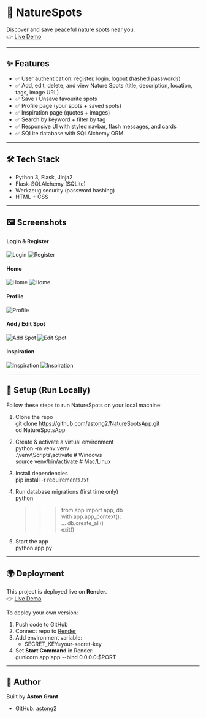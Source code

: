 # 🌱 NatureSpots  

Discover and save peaceful nature spots near you.  
👉 [Live Demo](https://naturespots.onrender.com)  

---

## ✨ Features
- ✅ User authentication: register, login, logout (hashed passwords)  
- ✅ Add, edit, delete, and view Nature Spots (title, description, location, tags, image URL)  
- ✅ Save / Unsave favourite spots  
- ✅ Profile page (your spots + saved spots)  
- ✅ Inspiration page (quotes + images)  
- ✅ Search by keyword + filter by tag  
- ✅ Responsive UI with styled navbar, flash messages, and cards  
- ✅ SQLite database with SQLAlchemy ORM  

---

## 🛠 Tech Stack
- Python 3, Flask, Jinja2  
- Flask-SQLAlchemy (SQLite)  
- Werkzeug security (password hashing)  
- HTML + CSS  

---

## 🖼️ Screenshots  

#### Login & Register  
![Login](screenshots/Login.png) ![Register](screenshots/register.png)  

#### Home  
![Home](screenshots/home(1).png) ![Home](screenshots/home(2).png)  

#### Profile  
![Profile](screenshots/profile.png)  

#### Add / Edit Spot  
![Add Spot](screenshots/addspot.png) ![Edit Spot](screenshots/editspot.png)  

#### Inspiration  
![Inspiration](screenshots/inspiration1.png) ![Inspiration](screenshots/inspiration2.png)  

---

## 🚀 Setup (Run Locally)

Follow these steps to run NatureSpots on your local machine:  

1. Clone the repo  
   git clone https://github.com/astong2/NatureSpotsApp.git  
   cd NatureSpotsApp  

2. Create & activate a virtual environment  
   python -m venv venv  
   .\venv\Scripts\activate   # Windows  
   source venv/bin/activate # Mac/Linux  

3. Install dependencies  
   pip install -r requirements.txt  

4. Run database migrations (first time only)  
   python  
   >>> from app import app, db  
   >>> with app.app_context():  
   ...     db.create_all()  
   >>> exit()  

5. Start the app  
   python app.py  

---

## 🌍 Deployment

This project is deployed live on **Render**.  
👉 [Live Demo](https://naturespots.onrender.com)  

To deploy your own version:  
1. Push code to GitHub  
2. Connect repo to [Render](https://render.com)  
3. Add environment variable:  
   - SECRET_KEY=your-secret-key  
4. Set **Start Command** in Render:  
   gunicorn app:app --bind 0.0.0.0:$PORT  

---

## 👤 Author  

Built by **Aston Grant**  
- GitHub: [astong2](https://github.com/astong2)  
